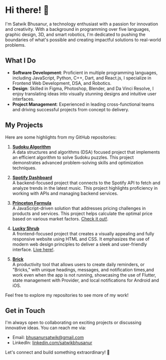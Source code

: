 # Hi there! 👋

I'm Satwik Bhusanur, a technology enthusiast with a passion for innovation and creativity. With a background in programming over five languages, graphic design, 3D, and smart robotics, I'm dedicated to pushing the boundaries of what's possible and creating impactful solutions to real-world problems.

## What I Do

- **Software Development**: Proficient in multiple programming languages, including JavaScript, Python, C++, Dart, and React.js, I specialize in Frontend Web Development, DSA, and Robotics.
- **Design**: Skilled in Figma, Photoshop, Blender, and Da Vinci Resolve, I enjoy translating ideas into visually stunning designs and intuitive user interfaces.
- **Project Management**: Experienced in leading cross-functional teams and driving successful projects from concept to delivery.

## My Projects

Here are some highlights from my GitHub repositories:

1. **[Sudoku Algorithm](https://github.com/voidconsole/sudoku-algorithm)**  
   A data structures and algorithms (DSA) focused project that implements an efficient algorithm to solve Sudoku puzzles. This project demonstrates advanced problem-solving skills and optimization techniques.

2. **[Spotify Dashboard](https://github.com/voidconsole/spotify-dashboard)**  
   A backend-focused project that connects to the Spotify API to fetch and analyze trends in the latest music. This project highlights proficiency in working with APIs and managing backend services.

3. **[Princeton Formula](https://github.com/voidconsole/princeton-formula)**  
   A JavaScript-driven solution that addresses pricing challenges in products and services. This project helps calculate the optimal price based on various market factors. [Check it out!](https://voidconsole.github.io/princeton-formula/).

4. **[Lucky Shrub](https://github.com/voidconsole/lucky-shrub)**  
   A frontend-focused project that creates a visually appealing and fully responsive website using HTML and CSS. It emphasizes the use of modern web design principles to deliver a sleek and user-friendly interface. [Live here!](https://voidconsole.github.io/lucky-shrub/).

5. **[Brick](https://github.com/voidconsole/brick)**  
   A productivity tool that allows users to create daily reminders, or "Bricks," with unique headings, messages, and notification times,and work even when the app is not running, showcasing the use of Flutter, state management with Provider, and local notifications for Android and iOS.

Feel free to explore my repositories to see more of my work!

## Get in Touch

I'm always open to collaborating on exciting projects or discussing innovative ideas. You can reach me via:

- Email: [bhusanursatwik@gmail.com](mailto:bhusanursatwik@gmail.com)
- LinkedIn: [linkedin.com/satwikbhusanur](https://linkedin.com/in/satwikbhusanur)

Let's connect and build something extraordinary! 🚀